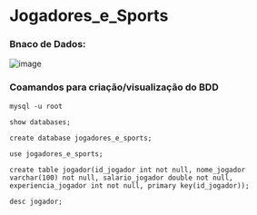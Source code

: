 # Jogadores_e_Sports

### Bnaco de Dados:
![image](https://github.com/user-attachments/assets/ce982198-46a4-4b64-bd4f-43ecaf27b0d2)

### Coamandos para criação/visualização do BDD
```
mysql -u root
```
```
show databases;
```
```
create database jogadores_e_sports;
```
```
use jogadores_e_sports;
```
```
create table jogador(id_jogador int not null, nome_jogador varchar(100) not null, salario_jogador double not null,  experiencia_jogador int not null, primary key(id_jogador));
```
```
desc jogador;
```

